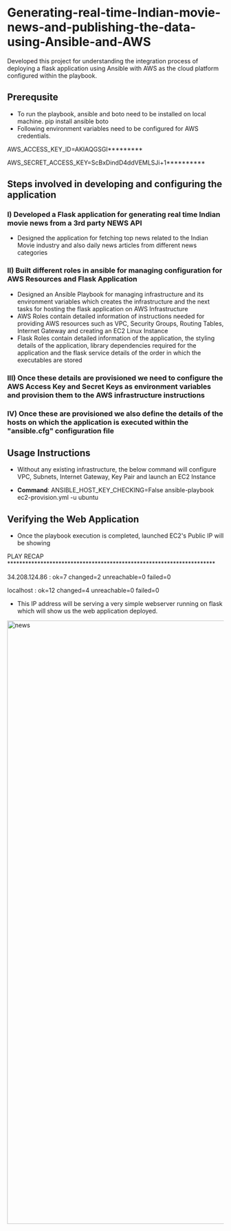 # Generating-real-time-Indian-movie-news-and-publishing-the-data-using-Ansible-and-AWS

Developed this project for understanding the integration process of deploying a flask application using Ansible with AWS as the cloud platform configured within the playbook.

## Prerequsite
* To run the playbook, ansible and boto need to be installed on local machine. pip install ansible boto
* Following environment variables need to be configured for AWS credentials.

AWS_ACCESS_KEY_ID=AKIAQGSGI********* 

AWS_SECRET_ACCESS_KEY=ScBxDindD4ddVEMLSJi+1**********

## Steps involved in developing and configuring the application

### I) Developed a Flask application for generating real time Indian movie news from a 3rd party NEWS API
* Designed the application for fetching top news related to the Indian Movie industry and also daily news articles from different news categories

### II) Built different roles in ansible for managing configuration for AWS Resources and Flask Application
* Designed an Ansible Playbook for managing infrastructure and its environment variables which creates the infrastructure and the next tasks for hosting the flask application on AWS Infrastructure
* AWS Roles contain detailed information of instructions needed for providing AWS resources such as VPC, Security Groups, Routing Tables, Internet Gateway and creating an EC2 Linux Instance
* Flask Roles contain detailed information of the application, the styling details of the application, library dependencies required for the application and the flask service details of the order in which the executables are stored

### III) Once these details are provisioned we need to configure the AWS Access Key and Secret Keys as environment variables and provision them to the AWS infrastructure instructions

### IV) Once these are provisioned we also define the details of the hosts on which the application is executed within the "ansible.cfg" configuration file

## Usage Instructions

* Without any existing infrastructure, the below command will configure VPC, Subnets, Internet Gateway, Key Pair and launch an EC2 Instance 

* **Command**: ANSIBLE_HOST_KEY_CHECKING=False ansible-playbook ec2-provision.yml -u ubuntu

## Verifying the Web Application

* Once the playbook execution is completed, launched EC2's Public IP will be showing

PLAY RECAP *********************************************************************

34.208.124.86              : ok=7    changed=2    unreachable=0    failed=0

localhost                  : ok=12   changed=4    unreachable=0    failed=0

* This IP address will be serving a very simple webserver running on flask which will show us the web application deployed.

<img width="1402" alt="news" src="https://user-images.githubusercontent.com/29569453/187806368-160054ba-e542-4b7d-963d-1d609e4108c9.png">


